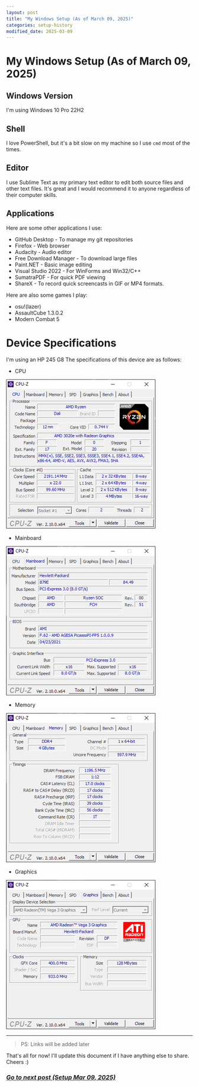 ```yaml
---
layout: post
title: "My Windows Setup (As of March 09, 2025)"
categories: setup-history
modified_date: 2025-03-09
---
```


# My Windows Setup (As of March 09, 2025)

## Windows Version
I'm using Windows 10 Pro 22H2

## Shell
I love PowerShell, but it's a bit slow on my machine so I use `cmd` most of the times.

## Editor
I use Sublime Text as my primary text editor to edit both source files and other text files.
It's great and I would recommend it to anyone regardless of their computer skills.

## Applications
Here are some other applications I use:
- GitHub Desktop - To manage my git repositories
- Firefox - Web browser
- Audacity - Audio editor
- Free Download Manager - To download large files
- Paint.NET - Basic image editing
- Visual Studio 2022 - For WinForms and Win32/C++
- SumatraPDF - For quick PDF viewing
- ShareX - To record quick screencasts in GIF or MP4 formats.

Here are also some games I play:
- osu!(lazer)
- AssaultCube 1.3.0.2
- Modern Combat 5

# Device Specifications
I'm using an HP 245 G8
The specifications of this device are as follows:
- CPU

![CPUZ CPU](images/hp245g8/cpuz-cpu.png)
- Mainboard

![CPUZ Mainboard](images/hp245g8/cpuz-mainboard.png)
- Memory

![CPUZ Memory](images/hp245g8/cpuz-memory.png)
- Graphics

![CPUZ Graphics](images/hp245g8/cpuz-graphics.png)

<hr>

> PS: Links will be added later

That's all for now! I'll update this document if I have anything else to share. Cheers :)

### [*Go to next post (Setup Mar 09, 2025)*](setup-09-03-2025.md)